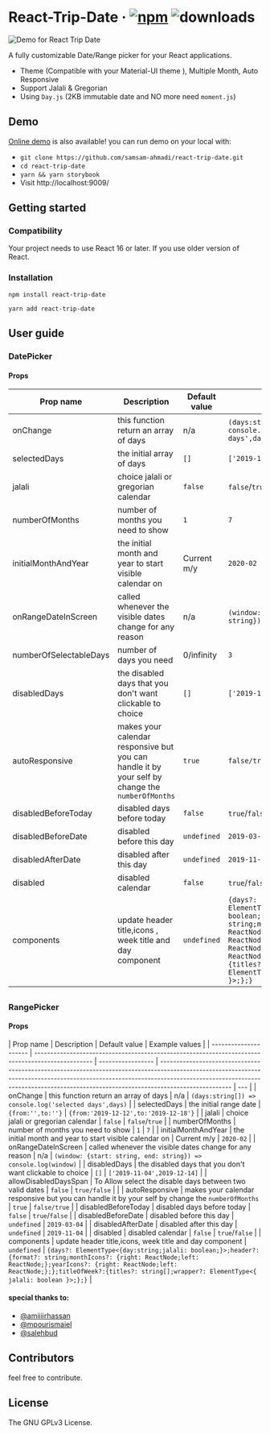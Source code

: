 ﻿# React-Trip-Date &middot; [![npm](https://img.shields.io/npm/v/react-trip-date.svg)](https://www.npmjs.com/package/react-trip-date) ![downloads](https://img.shields.io/npm/dt/react-trip-date.svg)

![Demo for React Trip Date](demo.gif)

A fully customizable Date/Range picker for your React applications.

- Theme (Compatible with your Material-UI theme ), Multiple Month, Auto Responsive
- Support Jalali & Gregorian
- Using `Day.js` (2KB immutable date and NO more need `moment.js`)

## Demo

[Online demo](https://killthejs.com/react-trip-date/) is also available! you can run demo on your local with:

- `git clone https://github.com/samsam-ahmadi/react-trip-date.git`
- `cd react-trip-date`
- `yarn && yarn storybook`
- Visit http://localhost:9009/

## Getting started

### Compatibility

Your project needs to use React 16 or later. If you use older version of React.

### Installation

`npm install react-trip-date`

`yarn add react-trip-date`

## User guide

### DatePicker

#### Props

| Prop name              | Description                                                                                      | Default value | Example values                                                                                                                                                                                                                                                   |
| ---------------------- | ------------------------------------------------------------------------------------------------ | ------------- | ---------------------------------------------------------------------------------------------------------------------------------------------------------------------------------------------------------------------------------------------------------------- |
| onChange               | this function return an array of days                                                            | n/a           | `(days:string[]) => console.log('selected days',days)`                                                                                                                                                                                                           |
| selectedDays           | the initial array of days                                                                        | `[]`          | `['2019-10-01','2019-11-06']`                                                                                                                                                                                                                                    |
| jalali                 | choice jalali or gregorian calendar                                                              | `false`       | `false`/`true`                                                                                                                                                                                                                                                   |
| numberOfMonths         | number of months you need to show                                                                | `1`           | `7`                                                                                                                                                                                                                                                              |
| initialMonthAndYear    | the initial month and year to start visible calendar on                                          | Current m/y   | `2020-02`                                                                                                                                                                                                                                                        |
| onRangeDateInScreen    | called whenever the visible dates change for any reason                                          | n/a           | `(window: {start: string, end: string}) => console.log(window)`                                                                                                                                                                                                  |
| numberOfSelectableDays | number of days you need                                                                          | 0/infinity    | `3`                                                                                                                                                                                                                                                              |
| disabledDays           | the disabled days that you don't want clickable to choice                                        | `[]`          | `['2019-11-04',2019-12-14]`                                                                                                                                                                                                                                      |
| autoResponsive         | makes your calendar responsive but you can handle it by your self by change the `numberOfMonths` | `true`        | `false/true`                                                                                                                                                                                                                                                     |
| disabledBeforeToday    | disabled days before today                                                                       | `false`       | `true`/`false`                                                                                                                                                                                                                                                   |
| disabledBeforeDate     | disabled before this day                                                                         | `undefined`   | `2019-03-04`                                                                                                                                                                                                                                                     |
| disabledAfterDate      | disabled after this day                                                                          | `undefined`   | `2019-11-04`                                                                                                                                                                                                                                                     |
| disabled               | disabled calendar                                                                                | `false`       | `true`/`false`                                                                                                                                                                                                                                                   |
| components             | update header title,icons , week title and day component                                         | `undefined`   | `{days?: ElementType<{day:string;jalali: boolean;}>;header?: {format?: string;monthIcons?: {right: ReactNode;left: ReactNode;};yearIcons?: {right: ReactNode;left: ReactNode;};};titleOfWeek?:{titles?: string[];wrapper?: ElementType<{ jalali: boolean }>;};}` |

##

### RangePicker

#### Props

| Prop name             | Description                                                                                      | Default value     | Example values                                                                                                                                                                                                                                                   |
| --------------------- | ------------------------------------------------------------------------------------------------ | ----------------- | ---------------------------------------------------------------------------------------------------------------------------------------------------------------------------------------------------------------------------------------------------------------- | --- |
| onChange              | this function return an array of days                                                            | n/a               | `(days:string[]) => console.log('selected days',days)`                                                                                                                                                                                                           |
| selectedDays          | the initial range date                                                                           | `{from:'',to:''}` | `{from:'2019-12-12',to:'2019-12-18'}`                                                                                                                                                                                                                            |
| jalali                | choice jalali or gregorian calendar                                                              | `false`           | `false`/`true`                                                                                                                                                                                                                                                   |
| numberOfMonths        | number of months you need to show                                                                | `1`               | `7`                                                                                                                                                                                                                                                              |
| initialMonthAndYear   | the initial month and year to start visible calendar on                                          | Current m/y       | `2020-02`                                                                                                                                                                                                                                                        |
| onRangeDateInScreen   | called whenever the visible dates change for any reason                                          | n/a               | `(window: {start: string, end: string}) => console.log(window)`                                                                                                                                                                                                  |
| disabledDays          | the disabled days that you don't want clickable to choice                                        | `[]`              | `['2019-11-04',2019-12-14]`                                                                                                                                                                                                                                      |
| allowDisabledDaysSpan | To Allow select the disable days between two valid dates                                         | `false`           | `true/false`                                                                                                                                                                                                                                                     |     |
| autoResponsive        | makes your calendar responsive but you can handle it by your self by change the `numberOfMonths` | `true`            | `false/true`                                                                                                                                                                                                                                                     |
| disabledBeforeToday   | disabled days before today                                                                       | `false`           | `true`/`false`                                                                                                                                                                                                                                                   |
| disabledBeforeDate    | disabled before this day                                                                         | `undefined`       | `2019-03-04`                                                                                                                                                                                                                                                     |
| disabledAfterDate     | disabled after this day                                                                          | `undefined`       | `2019-11-04`                                                                                                                                                                                                                                                     |
| disabled              | disabled calendar                                                                                | `false`           | `true`/`false`                                                                                                                                                                                                                                                   |
| components            | update header title,icons, week title and day component                                          | `undefined`       | `{days?: ElementType<{day:string;jalali: boolean;}>;header?: {format?: string;monthIcons?: {right: ReactNode;left: ReactNode;};yearIcons?: {right: ReactNode;left: ReactNode;};};titleOfWeek?:{titles?: string[];wrapper?: ElementType<{ jalali: boolean }>;};}` |

#### special thanks to:

- [@amiiiirhassan](https://github.com/amiiiirhassan)
- [@mpourismaiel](https://github.com/mpourismaiel)
- [@salehbud](https://dribbble.com/salehbud)

## Contributors

feel free to contribute.

## License

The GNU GPLv3 License.
